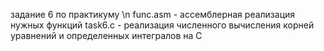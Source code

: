 задание 6 по практикуму \n
func.asm - ассемблерная реализация нужных функций
task6.c - реализация численного вычисления корней уравнений и определенных интегралов на С

